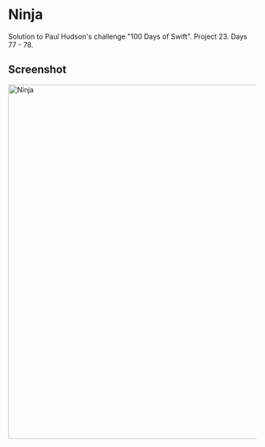# Ninja
Solution to Paul Hudson's challenge "100 Days of Swift". Project 23. Days 77 - 78.
## Screenshot
<img width="718" alt="Ninja" src="https://user-images.githubusercontent.com/97385918/209860369-6b07730b-50db-4024-bb97-88b70fa40299.png">
